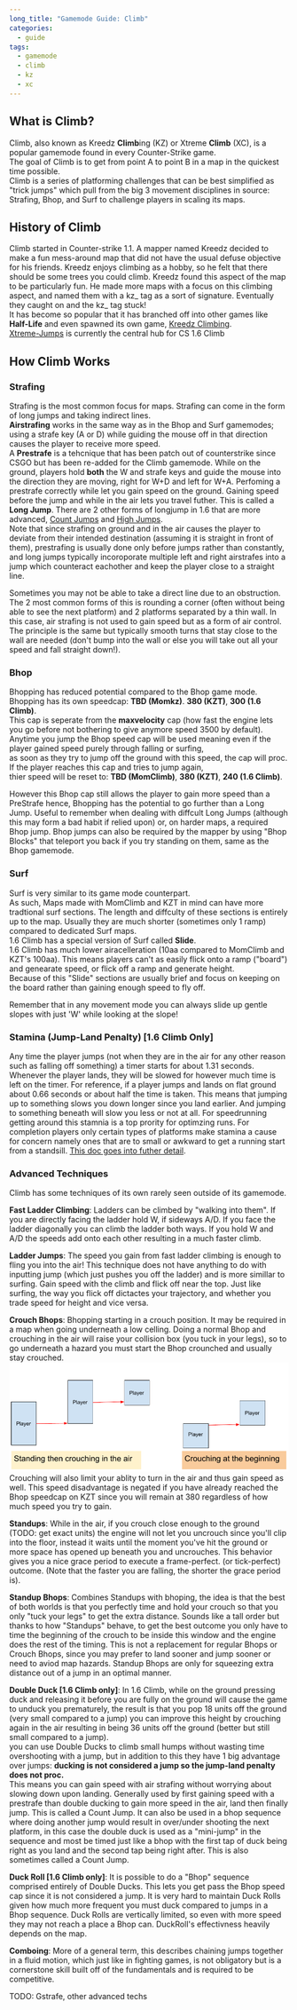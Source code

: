 ```yaml
---
long_title: "Gamemode Guide: Climb"
categories:
  - guide
tags:
  - gamemode
  - climb
  - kz
  - xc
---
```


## What is Climb?

Climb, also known as Kreedz **Climb**ing (KZ) or Xtreme **Climb** (XC), is a popular gamemode found in every Counter-Strike game.   
The goal of Climb is to get from point A to point B in a map in the quickest time possible.  
Climb is a series of platforming challenges that can be best simplified as "trick jumps" which pull from the big 3 movement disciplines in source:  
Strafing, Bhop, and Surf to challenge players in scaling its maps.

## History of Climb

Climb started in Counter-strike 1.1. A mapper named Kreedz decided to make a fun mess-around map that did not have the usual defuse objective for his friends. Kreedz enjoys climbing as a hobby, so he felt that there should be some trees you could climb. Kreedz found this aspect of the map to be particularly fun. He made more maps with a focus on this climbing aspect, and named them with a kz_ tag as a sort of signature. Eventually they caught on and the kz_ tag stuck!  
It has become so popular that it has branched off into other games like **Half-Life** and even spawned its own game, [Kreedz Climbing](https://store.steampowered.com/app/626680/Kreedz_Climbing/).  
[Xtreme-Jumps](https://xtreme-jumps.eu/news.php) is currently the central hub for CS 1.6 Climb

## How Climb Works

### Strafing

Strafing is the most common focus for maps. Strafing can come in the form of long jumps and taking indirect lines.  
**Airstrafing** works in the same way as in the Bhop and Surf gamemodes; using a strafe key (A or D) while guiding the mouse off in that direction causes the player to receive more speed.  
A **Prestrafe** is a tehcnique that has been patch out of counterstrike since CSGO but has been re-added for the Climb gamemode. While on the ground, players hold **both** the W and strafe keys and guide the mouse into the direction they are moving, right for W+D and left for W+A. Perfoming a prestrafe correctly while let you gain speed on the ground. Gaining speed before the jump and while in the air lets you travel futher. This is called a **Long Jump**. There are 2 other forms of longjump in 1.6 that are more advanced, [Count Jumps](https://kz-rush.com/en/page/countjump-physics) and [High Jumps](https://kz-rush.com/page/highjump-physics).  
Note that since strafing on ground and in the air causes the player to deviate from their intended destination (assuming it is straight in front of them), prestrafing is usually done only before jumps rather than constantly, and long jumps typically incoroporate multiple left and right airstrafes into a jump which counteract eachother and keep the player close to a straight line.    

Sometimes you may not be able to take a direct line due to an obstruction.  
The 2 most common forms of this is rounding a corner (often without being able to see the next platform) and 2 platforms separated by a thin wall.
In this case, air strafing is not used to gain speed but as a form of air control. The principle is the same but typically smooth turns that stay close to the wall are needed (don't bump into the wall or else you will take out all your speed and fall straight down!).  

### Bhop

Bhopping has reduced potential compared to the Bhop game mode.  
Bhopping has its own speedcap: **TBD (Momkz)**.      **380 (KZT)**,      **300 (1.6 Climb)**.  
This cap is seperate from the **maxvelocity** cap (how fast the engine lets you go before not bothering to give anymore speed 3500 by default).  
Anytime you jump the Bhop speed cap will be used meaning even if the player gained speed purely through falling or surfing,  
as soon as they try to jump off the ground with this speed, the cap will proc. If the player reaches this cap and tries to jump again,  
thier speed will be reset to:  **TBD (MomClimb)**,     **380 (KZT)**,       **240 (1.6 Climb)**. 

However this Bhop cap still allows the player to gain more speed than a PreStrafe hence, Bhopping has the potential to go further than a Long Jump. Useful to remember when dealing with diffcult Long Jumps (although this may form a bad habit if relied upon) or, on harder maps, a required Bhop jump.
Bhop jumps can also be required by the mapper by using "Bhop Blocks" that teleport you back if you try standing on them, same as the Bhop gamemode.

### Surf

Surf is very similar to its game mode counterpart.  
As such, Maps made with MomClimb and KZT in mind can have more tradtional surf sections. The length and diffculty of these sections is entirely up to the map. Usually they are much shorter (sometimes only 1 ramp) compared to dedicated Surf maps.  
1.6 Climb has a special version of Surf called **Slide**.  
1.6 Climb has much lower airacelleration  (10aa compared to MomClimb and KZT's 100aa). This means players can't as easily flick onto a ramp ("board") and genearate speed, or flick off a ramp and generate height.    
Because of this "Slide" sections are usually brief and focus on keeping on the board rather than gaining enough speed to fly off.

Remember that in any movement mode you can always slide up gentle slopes with just 'W' while looking at the slope!

### Stamina (Jump-Land Penalty) [1.6 Climb Only]

Any time the player jumps (not when they are in the air for any other reason such as falling off something) a timer starts for about 1.31 seconds.
Whenever the player lands, they will be slowed for however much time is left on the timer.
For reference, if a player jumps and lands on flat ground about 0.66 seconds or about half the time is taken.
This means that jumping up to something slows you down longer since you land earlier. And jumping to something beneath will slow you less or not at all.
For speedrunning getting around this stamnia is a top prority for optimzing runs. For completion players only certain types of platforms make stamina a cause for concern namely ones that are to small or awkward to get a running start from a standsill.
[This doc goes into futher detail](https://kzguide.gitlab.io/techniques/stamina/).

### Advanced Techniques 

Climb has some techniques of its own rarely seen outside of its gamemode.

**Fast Ladder Climbing**: Ladders can be climbed by "walking into them". If you are directly facing the ladder hold W, if sideways A/D. If you face the ladder diagonally you can climb the ladder both ways. If you hold W and A/D the speeds add onto each other resulting in a much faster climb.    

**Ladder Jumps**: The speed you gain from fast ladder climbing is enough to fling you into the air! This technique does not have anything to do with inputting jump (which just pushes you off the ladder) and is more simillar to surfing. Gain speed with the climb and flick off near the top. Just like surfing, the way you flick off dictactes your trajectory, and whether you trade speed for height and vice versa.  

**Crouch Bhops**: Bhopping starting in a crouch position. It may be required in a map when going underneath a low celling. Doing a normal Bhop and crouching in the air will raise your collision box (you tuck in your legs), so to go underneath a hazard you must start the Bhop crounched and usually stay crouched.  ![image](../../../../assets/Crouch_Bhop.png)  
Crouching will also limit your ablity to turn in the air and thus gain speed as well. This speed disadvantage is negated if you have already reached the Bhop speedcap on KZT since you will remain at 380 regardless of how much speed you try to gain.  

**Standups**: While in the air, if you crouch close enough to the ground (TODO: get exact units) the engine will not let you uncrouch since you'll clip into the floor, instead it waits until the moment you've hit the ground or more space has opened up beneath you and uncrouches. This behavior gives you a nice grace period to execute a frame-perfect. (or tick-perfect) outcome. (Note that the faster you are falling, the shorter the grace period is).  

**Standup Bhops**: Combines Standups with bhoping, the idea is that the best of both worlds is that you perfectly time and hold your crouch so that you only "tuck your legs" to get the extra distance. Sounds like a tall order but thanks to how "Standups" behave, to get the best outcome you only have to time the beginning of the crouch to be inside this window and the engine does the rest of the timing. This is not a replacement for regular Bhops or Crouch Bhops, since you may prefer to land sooner and jump sooner or need to aviod map hazards. Standup Bhops are only for squeezing extra distance out of a jump in an optimal manner. 

**Double Duck [1.6 Climb only]**: In 1.6 Climb, while on the ground pressing duck and releasing it before you are fully on the ground will cause the game to unduck you prematurely, the result is that you pop 18 units off the ground (very small compared to a jump) you can improve this height by crouching again in the air resulting in being 36 units off the ground (better but still small compared to a jump).  
you can use Double Ducks to climb small humps without wasting time overshooting with a jump, but in addition to this they have 1 big advantage over jumps:
**ducking is not considered a jump so the jump-land penalty does not proc.**  
This means you can gain speed with air strafing without worrying about slowing down upon landing. Generally used by first gaining speed with a prestrafe than double ducking to gain more speed in the air, land then finally jump. This is called a Count Jump. It can also be used in a bhop sequence where doing another jump would result in over/under shooting the next platform, in this case the double duck is used as a "mini-jump" in the sequence and most be timed just like a bhop with the first tap of duck being right as you land and the second tap being right after. This is also sometimes called a Count Jump. 

**Duck Roll [1.6 Climb only]**: It is possible to do a "Bhop" sequence comprised entirely of Double Ducks. This lets you get pass the Bhop speed cap since it is not considered a jump. It is very hard to maintain Duck Rolls given how much more frequent you must duck compared to jumps in a Bhop sequence. Duck Rolls are vertically limited, so even with more speed they may not reach a place a Bhop can. DuckRoll's effectivness heavily depends on the map.

**Comboing**: More of a general term, this describes chaining jumps together in a fluid motion, which just like in fighting games, is not obligatory but is a cornerstone skill built off of the fundamentals and is required to be competitive. 

TODO: Gstrafe, other advanced techs
